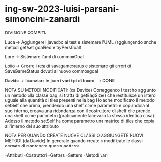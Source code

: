 # ing-sw-2023-luisi-parsani-simoncini-zanardi

DIVISIONE COMPITI:

Luca -> Aggiungere i javadoc ai test e sistemare l'UML (aggiungendo anche metodi get/set goalRed e tryPersGoal)

Lore -> Sistemare l'uml di commonGoal

Lollo -> Creare i test di savegamestatus e sistemare gli errori di SaveGameStatus dovuti al nuovo commongoal

Davide -> Istanziare in json i vari tipi di board --> DONE

NOTA SU METODI MODIFICATI: (da Davide)
Correggendo i test ho aggiunto un metodo alla classe bag, si tratta di getBagSize() che restituisce un intero uguale alla quantità di tiles presenti nella bag
Ho ache modificato il metodo setSelf che prima, prendendo una shelf come parametro e copiandola al suo interno, creava una ridondanza con il costruttore di shelf che
prende una shelf come parametro (praticamente facevano la stessa identica cosa). Adesso il metodo setSelf ha come parametro una matrice di tiles che copia all'interno del suo attributo.

NOTA PER QUANDO CREATE NUOVE CLASSI O AGGIUNGETE NUOVI METODI (da Davide)
In generale quando create o modificate le classi cercate di mantenere questo pattern:

-Attributi
-Costruttori
-Getters
-Setters
-Metodi vari
